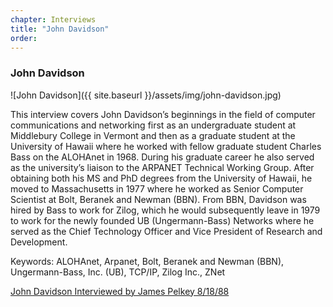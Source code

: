 ```yaml
---
chapter: Interviews
title: "John Davidson"
order: 
---
```


### John Davidson

![John Davidson]({{ site.baseurl }}/assets/img/john-davidson.jpg)

This interview covers John Davidson’s beginnings in the field of computer communications and networking first as an undergraduate student at Middlebury College in Vermont and then as a graduate student at the University of Hawaii where he worked with fellow graduate student Charles Bass on the ALOHAnet in 1968. During his graduate career he also served as the university’s liaison to the ARPANET Technical Working Group. After obtaining both his MS and PhD degrees from the University of Hawaii, he moved to Massachusetts in 1977 where he worked as Senior Computer Scientist at Bolt, Beranek and Newman (BBN). From BBN, Davidson was hired by Bass to work for Zilog, which he would subsequently leave in 1979 to work for the newly founded UB (Ungermann-Bass) Networks where he served as the Chief Technology Officer and Vice President of Research and Development.

Keywords: ALOHAnet, Arpanet, Bolt, Beranek and Newman (BBN), Ungermann-Bass, Inc. (UB), TCP/IP, Zilog Inc., ZNet

[John Davidson Interviewed by James Pelkey 8/18/88](https://archive.computerhistory.org/resources/access/text/2013/05/102746647-05-01-acc.pdf)
